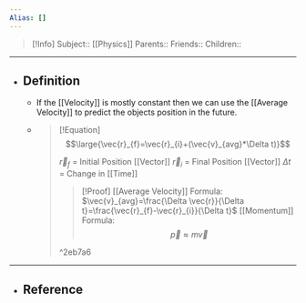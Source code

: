 ```yaml
---
Alias: []
---
```

> [!Info]
> Subject:: [[Physics]]
> Parents:: 
> Friends:: 
> Children:: 
---
- ## Definition
	- If the [[Velocity]] is mostly constant then we can use the [[Average Velocity]] to predict the objects position in the future.
	- > [!Equation]
	  > $$\large{\vec{r}_{f}=\vec{r}_{i}+(\vec{v}_{avg}*\Delta t)}$$
	  > 
	  > $\vec{r}_{f}$ = Initial Position [[Vector]]
	  > $\vec{r}_{i}$ = Final Position [[Vector]]
	  > $\Delta t$ = Change in [[Time]]
	  > 
	  > > [!Proof]
	  > > [[Average Velocity]] Formula:
	  > > $\vec{v}_{avg}=\frac{\Delta \vec{r}}{\Delta t}=\frac{\vec{r}_{f}-\vec{r}_{i}}{\Delta t}$
	  > > [[Momentum]] Formula:
	  > > $$\vec{p}\approx m\vec{v}$$
	  > > 
	  > ^2eb7a6
---
- ## Reference